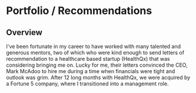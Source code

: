 # Portfolio / Recommendations

## Overview

I've been fortunate in my career to have worked with many talented and generous mentors, two of which who were kind enough to send letters of recommendation to a healthcare based startup (HealthQx) that was considering bringing me on. Lucky for me, their letters convinced the CEO, Mark McAdoo to hire me during a time when financials were tight and outlook was grim. After 12 long months with HealthQx, we were acquired by a Fortune 5 company, where I transitioned into a management role.